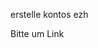erstelle kontos
ezh
<!---
Gerihan/Gerihan is a ✨ special ✨ repository because its `README.md` (this file) appears on your GitHub profile.
You can click the Preview link to take a look at your changes.
--->
Bitte um Link
